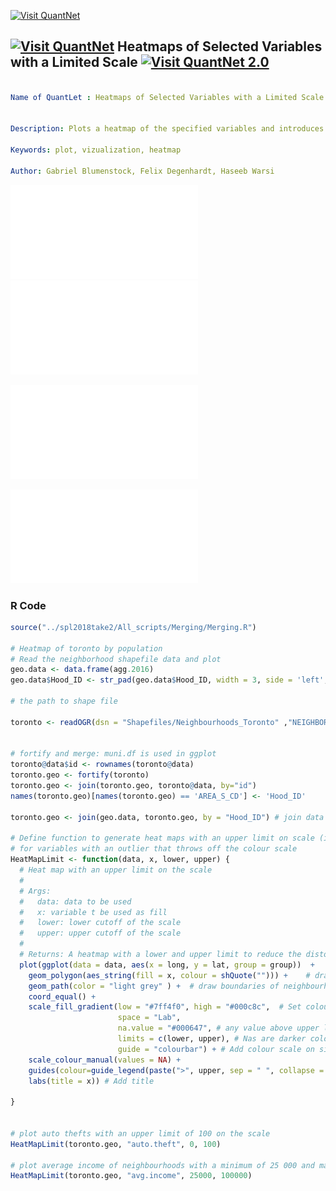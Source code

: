 [<img src="https://github.com/QuantLet/Styleguide-and-FAQ/blob/master/pictures/banner.png" width="888" alt="Visit QuantNet">](http://quantlet.de/)

## [<img src="https://github.com/QuantLet/Styleguide-and-FAQ/blob/master/pictures/qloqo.png" alt="Visit QuantNet">](http://quantlet.de/) **Heatmaps of Selected Variables with a Limited Scale** [<img src="https://github.com/QuantLet/Styleguide-and-FAQ/blob/master/pictures/QN2.png" width="60" alt="Visit QuantNet 2.0">](http://quantlet.de/)

```yaml

Name of QuantLet : Heatmaps of Selected Variables with a Limited Scale


Description: Plots a heatmap of the specified variables and introduces an upper limit to reduce the distortion of outliers.

Keywords: plot, vizualization, heatmap

Author: Gabriel Blumenstock, Felix Degenhardt, Haseeb Warsi


```

![Picture1](heat_map_auto_theft.pdf)
![Picture2](heat_map_average_income.pdf)

![Picture3](heat_map_auto_theft_limit.pdf)

![Picture4](heat_map_avg_income_limit.pdf)



### R Code
```r
source("../spl2018take2/All_scripts/Merging/Merging.R")

# Heatmap of toronto by population 
# Read the neighborhood shapefile data and plot
geo.data <- data.frame(agg.2016)
geo.data$Hood_ID <- str_pad(geo.data$Hood_ID, width = 3, side = 'left', pad = '0')

# the path to shape file

toronto <- readOGR(dsn = "Shapefiles/Neighbourhoods_Toronto" ,"NEIGHBORHOODS_WGS84")


# fortify and merge: muni.df is used in ggplot
toronto@data$id <- rownames(toronto@data)
toronto.geo <- fortify(toronto)
toronto.geo <- join(toronto.geo, toronto@data, by="id")
names(toronto.geo)[names(toronto.geo) == 'AREA_S_CD'] <- 'Hood_ID'

toronto.geo <- join(geo.data, toronto.geo, by = "Hood_ID") # join data from census to data from shapefile

# Define function to generate heat maps with an upper limit on scale (input dataframe and desired cluster)
# for variables with an outlier that throws off the colour scale
HeatMapLimit <- function(data, x, lower, upper) {
  # Heat map with an upper limit on the scale
  #
  # Args:
  #   data: data to be used
  #   x: variable t be used as fill
  #   lower: lower cutoff of the scale
  #   upper: upper cutoff of the scale
  #
  # Returns: A heatmap with a lower and upper limit to reduce the distortion of outliers on the scale
  plot(ggplot(data = data, aes(x = long, y = lat, group = group))  + 
    geom_polygon(aes_string(fill = x, colour = shQuote(""))) +    # draw polygons and add fill with density variable
    geom_path(color = "light grey" ) +  # draw boundaries of neighbourhoods
    coord_equal() + 
    scale_fill_gradient(low = "#7ff4f0", high = "#000c8c",  # Set colour scale
                        space = "Lab", 
                        na.value = "#000647", # any value above upper limit or below lower limit will be considered as NAs 
                        limits = c(lower, upper), # Nas are darker colour than rest, set upper and lower limits of scale
                        guide = "colourbar") + # Add colour scale on side
    scale_colour_manual(values = NA) +              
    guides(colour=guide_legend(paste(">", upper, sep = " ", collapse = NULL), override.aes = list(fill="#000647"))) + # label guide
    labs(title = x)) # Add title
 
}


# plot auto thefts with an upper limit of 100 on the scale
HeatMapLimit(toronto.geo, "auto.theft", 0, 100)

# plot average income of neighbourhoods with a minimum of 25 000 and maximum of 100 000 on the scale
HeatMapLimit(toronto.geo, "avg.income", 25000, 100000)